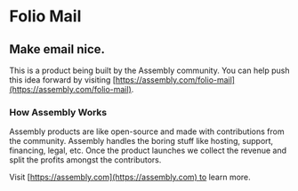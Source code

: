 # Folio Mail

## Make email nice.

This is a product being built by the Assembly community. You can help push this idea forward by visiting [https://assembly.com/folio-mail](https://assembly.com/folio-mail).

### How Assembly Works

Assembly products are like open-source and made with contributions from the community. Assembly handles the boring stuff like hosting, support, financing, legal, etc. Once the product launches we collect the revenue and split the profits amongst the contributors.

Visit [https://assembly.com](https://assembly.com) to learn more.
